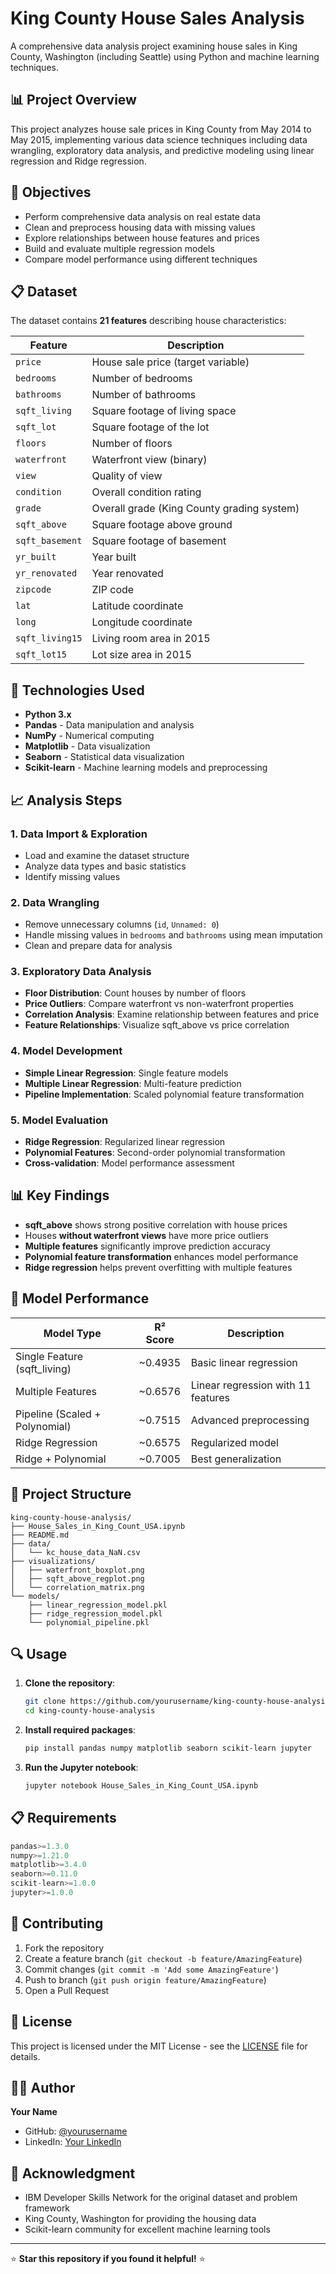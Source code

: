 # King County House Sales Analysis

A comprehensive data analysis project examining house sales in King County, Washington (including Seattle) using Python and machine learning techniques.

## 📊 Project Overview

This project analyzes house sale prices in King County from May 2014 to May 2015, implementing various data science techniques including data wrangling, exploratory data analysis, and predictive modeling using linear regression and Ridge regression.

## 🎯 Objectives

- Perform comprehensive data analysis on real estate data
- Clean and preprocess housing data with missing values
- Explore relationships between house features and prices
- Build and evaluate multiple regression models
- Compare model performance using different techniques

## 📋 Dataset

The dataset contains **21 features** describing house characteristics:

| Feature | Description |
|---------|-------------|
| `price` | House sale price (target variable) |
| `bedrooms` | Number of bedrooms |
| `bathrooms` | Number of bathrooms |
| `sqft_living` | Square footage of living space |
| `sqft_lot` | Square footage of the lot |
| `floors` | Number of floors |
| `waterfront` | Waterfront view (binary) |
| `view` | Quality of view |
| `condition` | Overall condition rating |
| `grade` | Overall grade (King County grading system) |
| `sqft_above` | Square footage above ground |
| `sqft_basement` | Square footage of basement |
| `yr_built` | Year built |
| `yr_renovated` | Year renovated |
| `zipcode` | ZIP code |
| `lat` | Latitude coordinate |
| `long` | Longitude coordinate |
| `sqft_living15` | Living room area in 2015 |
| `sqft_lot15` | Lot size area in 2015 |

## 🔧 Technologies Used

- **Python 3.x**
- **Pandas** - Data manipulation and analysis
- **NumPy** - Numerical computing
- **Matplotlib** - Data visualization
- **Seaborn** - Statistical data visualization
- **Scikit-learn** - Machine learning models and preprocessing

## 📈 Analysis Steps

### 1. Data Import & Exploration
- Load and examine the dataset structure
- Analyze data types and basic statistics
- Identify missing values

### 2. Data Wrangling
- Remove unnecessary columns (`id`, `Unnamed: 0`)
- Handle missing values in `bedrooms` and `bathrooms` using mean imputation
- Clean and prepare data for analysis

### 3. Exploratory Data Analysis
- **Floor Distribution**: Count houses by number of floors
- **Price Outliers**: Compare waterfront vs non-waterfront properties
- **Correlation Analysis**: Examine relationship between features and price
- **Feature Relationships**: Visualize sqft_above vs price correlation

### 4. Model Development
- **Simple Linear Regression**: Single feature models
- **Multiple Linear Regression**: Multi-feature prediction
- **Pipeline Implementation**: Scaled polynomial feature transformation

### 5. Model Evaluation
- **Ridge Regression**: Regularized linear regression
- **Polynomial Features**: Second-order polynomial transformation
- **Cross-validation**: Model performance assessment

## 📊 Key Findings

- **sqft_above** shows strong positive correlation with house prices
- Houses **without waterfront views** have more price outliers
- **Multiple features** significantly improve prediction accuracy
- **Polynomial feature transformation** enhances model performance
- **Ridge regression** helps prevent overfitting with multiple features

## 🚀 Model Performance

| Model Type | R² Score | Description |
|------------|----------|-------------|
| Single Feature (sqft_living) | ~0.4935 | Basic linear regression |
| Multiple Features | ~0.6576 | Linear regression with 11 features |
| Pipeline (Scaled + Polynomial) | ~0.7515 | Advanced preprocessing |
| Ridge Regression | ~0.6575 | Regularized model |
| Ridge + Polynomial | ~0.7005 | Best generalization |

## 📁 Project Structure

```
king-county-house-analysis/
├── House_Sales_in_King_Count_USA.ipynb
├── README.md
├── data/
│   └── kc_house_data_NaN.csv
├── visualizations/
│   ├── waterfront_boxplot.png
│   ├── sqft_above_regplot.png
│   └── correlation_matrix.png
└── models/
    ├── linear_regression_model.pkl
    ├── ridge_regression_model.pkl
    └── polynomial_pipeline.pkl
```

## 🔍 Usage

1. **Clone the repository**:
   ```bash
   git clone https://github.com/yourusername/king-county-house-analysis.git
   cd king-county-house-analysis
   ```

2. **Install required packages**:
   ```bash
   pip install pandas numpy matplotlib seaborn scikit-learn jupyter
   ```

3. **Run the Jupyter notebook**:
   ```bash
   jupyter notebook House_Sales_in_King_Count_USA.ipynb
   ```

## 📋 Requirements

```python
pandas>=1.3.0
numpy>=1.21.0
matplotlib>=3.4.0
seaborn>=0.11.0
scikit-learn>=1.0.0
jupyter>=1.0.0
```

## 🤝 Contributing

1. Fork the repository
2. Create a feature branch (`git checkout -b feature/AmazingFeature`)
3. Commit changes (`git commit -m 'Add some AmazingFeature'`)
4. Push to branch (`git push origin feature/AmazingFeature`)
5. Open a Pull Request

## 📝 License

This project is licensed under the MIT License - see the [LICENSE](LICENSE) file for details.

## 👨‍💻 Author

**Your Name**
- GitHub: [@yourusername](https://github.com/monireach2480)
- LinkedIn: [Your LinkedIn](https://www.linkedin.com/in/len-monireach/)

## 🙏 Acknowledgment
- IBM Developer Skills Network for the original dataset and problem framework
- King County, Washington for providing the housing data
- Scikit-learn community for excellent machine learning tools

---

⭐ **Star this repository if you found it helpful!** ⭐